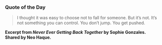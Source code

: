 ### Quote of the Day

> I thought it was easy to choose not to fall for someone. But it’s not. It’s not something you can control. You don’t jump. You get pushed.

**Excerpt from *Never Ever Getting Back Together* by Sophie Gonzales. Shared by Neo Haque.**